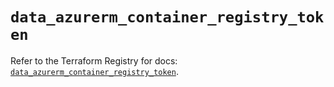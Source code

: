 # `data_azurerm_container_registry_token`

Refer to the Terraform Registry for docs: [`data_azurerm_container_registry_token`](https://registry.terraform.io/providers/hashicorp/azurerm/4.14.0/docs/data-sources/container_registry_token).
